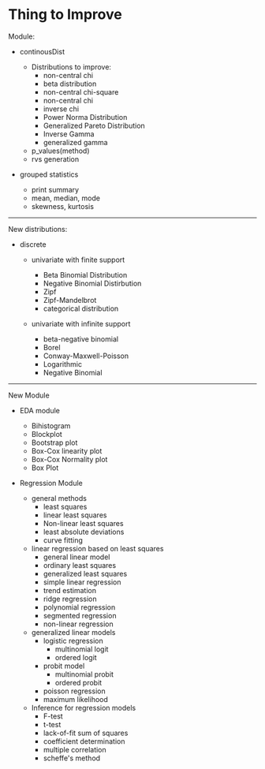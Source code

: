# Thing to Improve

Module:
- continousDist

    - Distributions to improve:
        - non-central chi
        - beta distribution
        - non-central chi-square
        - non-central chi
        - inverse chi
        - Power Norma Distribution
        - Generalized Pareto Distribution
        - Inverse Gamma
        - generalized gamma 
        
    <!-- - construction of confidence intervals(method) -->
    - p_values(method)
    - rvs generation


- grouped statistics
    - print summary
    - mean, median, mode
    - skewness, kurtosis
----

New distributions:
- discrete
    - univariate with finite support
        - Beta Binomial Distribution
        - Negative Binomial Distirbution
        - Zipf
        - Zipf-Mandelbrot
        - categorical distribution

    - univariate with infinite support
        - beta-negative binomial
        - Borel
        - Conway-Maxwell-Poisson
        - Logarithmic
        - Negative Binomial
----
New Module
- EDA module
    - Bihistogram
    - Blockplot
    - Bootstrap plot
    - Box-Cox linearity plot
    - Box-Cox Normality plot
    - Box Plot

- Regression Module
    -   general methods
        - least squares
        - linear least squares 
        - Non-linear least squares
        - least absolute deviations
        - curve fitting
    - linear regression based on least squares
        - general linear model
        - ordinary least squares
        - generalized least squares
        - simple linear regression
        - trend estimation
        - ridge regression
        - polynomial regression
        - segmented regression
        - non-linear regression
    - generalized linear models
        - logistic regression
            - multinomial logit
            - ordered logit
        - probit model
            - multinomial probit
            - ordered probit
        - poisson regression
        - maximum likelihood
    - Inference for regression models
        - F-test
        - t-test
        - lack-of-fit sum of squares
        - coefficient determination
        - multiple correlation
        - scheffe's method

